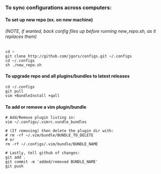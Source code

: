 ### To sync configurations across computers:

#### To set up new repo (ex. on new machine)
###### (NOTE, if wanted, back config files up before running new_repo.sh, as it replaces them) 
```
cd ~
git clone http://github.com/jgors/configs.git ~/.configs
cd ~/.configs
sh ./new_repo.sh
```

#### To upgrade repo and all plugins/bundles to latest releases
```
cd ~/.configs
git pull
vim +BundleInstall +qall
```

#### To add or remove a vim plugin/bundle
```
# Add/Remove plugin listing in:
vim ~/.configs/.vimrc.vundle_bundles

# (If removing) then delete the plugin dir with:
# rm -rf ~/.vim/bundle/BUNDLE_TO_DELETE
# or
rm -rf ~/.configs/.vim/bundle/BUNDLE_NAME

# Lastly, tell github of changes:
git add .
git commit -m 'added/removed BUNDLE_NAME'
git push

```
